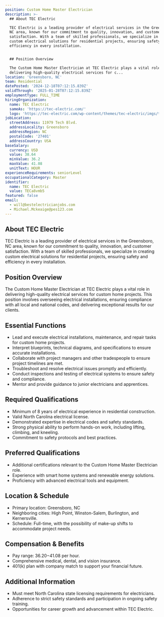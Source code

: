 ```yaml
---
position: Custom Home Master Electrician
description: >-
  ## About TEC Electric

  TEC Electric is a leading provider of electrical services in the Greensboro,
  NC area, known for our commitment to quality, innovation, and customer
  satisfaction. With a team of skilled professionals, we specialize in creating
  custom electrical solutions for residential projects, ensuring safety and
  efficiency in every installation.


  ## Position Overview

  The Custom Home Master Electrician at TEC Electric plays a vital role in
  delivering high-quality electrical services for c...
location: 'Greensboro, NC'
team: Residential
datePosted: '2024-12-18T07:12:15.839Z'
validThrough: '2025-01-28T07:12:15.839Z'
employmentType: FULL_TIME
hiringOrganization:
  name: TEC Electric
  sameAs: 'https://tec-electric.com/'
  logo: 'https://tec-electric.com/wp-content/themes/tec-electric/imgs/tec-logo.png'
jobLocation:
  streetAddress: 11979 Tech Blvd.
  addressLocality: Greensboro
  addressRegion: NC
  postalCode: '27401'
  addressCountry: USA
baseSalary:
  currency: USD
  value: 38.64
  minValue: 36.2
  maxValue: 41.08
  unitText: HOUR
experienceRequirements: seniorLevel
occupationalCategory: Master
identifier:
  name: TEC Electric
  value: TECa8vmb5
featured: false
email:
  - will@bestelectricianjobs.com
  - Michael.Mckeaige@pes123.com
---
```




## About TEC Electric
TEC Electric is a leading provider of electrical services in the Greensboro, NC area, known for our commitment to quality, innovation, and customer satisfaction. With a team of skilled professionals, we specialize in creating custom electrical solutions for residential projects, ensuring safety and efficiency in every installation.

## Position Overview
The Custom Home Master Electrician at TEC Electric plays a vital role in delivering high-quality electrical services for custom home projects. This position involves overseeing electrical installations, ensuring compliance with all local and national codes, and delivering exceptional results for our clients.

## Essential Functions
- Lead and execute electrical installations, maintenance, and repair tasks for custom home projects.
- Interpret blueprints, technical diagrams, and specifications to ensure accurate installations.
- Collaborate with project managers and other tradespeople to ensure project timelines are met.
- Troubleshoot and resolve electrical issues promptly and efficiently.
- Conduct inspections and testing of electrical systems to ensure safety and compliance.
- Mentor and provide guidance to junior electricians and apprentices.

## Required Qualifications
- Minimum of 8 years of electrical experience in residential construction.
- Valid North Carolina electrical license.
- Demonstrated expertise in electrical codes and safety standards.
- Strong physical ability to perform hands-on work, including lifting, climbing, and kneeling.
- Commitment to safety protocols and best practices.

## Preferred Qualifications
- Additional certifications relevant to the Custom Home Master Electrician role.
- Experience with smart home systems and renewable energy solutions.
- Proficiency with advanced electrical tools and equipment.

## Location & Schedule
- Primary location: Greensboro, NC
- Neighboring cities: High Point, Winston-Salem, Burlington, and Kernersville.
- Schedule: Full-time, with the possibility of make-up shifts to accommodate project needs.

## Compensation & Benefits
- Pay range: $36.20-$41.08 per hour.
- Comprehensive medical, dental, and vision insurance.
- 401(k) plan with company match to support your financial future.

## Additional Information
- Must meet North Carolina state licensing requirements for electricians.
- Adherence to strict safety standards and participation in ongoing safety training.
- Opportunities for career growth and advancement within TEC Electric.